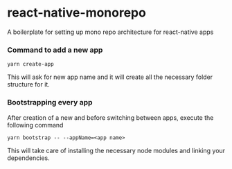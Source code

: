 # react-native-monorepo
A boilerplate for setting up mono repo architecture for react-native apps

### Command to add a new app

```yarn create-app```

This will ask for new app name and it will create all the necessary folder structure for it.


### Bootstrapping every app

After creation of a new and before switching between apps, execute the following command

```yarn bootstrap -- --appName=<app name>```

This will take care of installing the necessary node modules and linking your dependencies.

